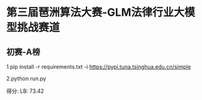 # 第三届琶洲算法大赛-GLM法律行业大模型挑战赛道
## 初赛-A榜

1.pip install -r requirements.txt -i https://pypi.tuna.tsinghua.edu.cn/simple

2.python run.py

得分: LB: 73.42
